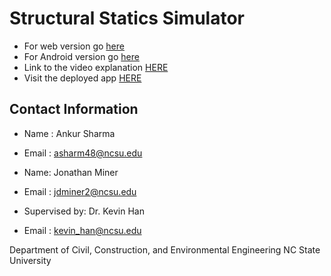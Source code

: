 # Structural Statics Simulator
- For web version go [here](./Web_Version)
- For Android version go [here](./Android_version)
- Link to the video explanation [HERE](https://youtu.be/vgP6m_tIG8s)
- Visit the deployed app [HERE]( https://react-vis-app-test.herokuapp.com/)
## Contact Information
- Name : Ankur Sharma
- Email : asharm48@ncsu.edu

- Name: Jonathan Miner
- Email : jdminer2@ncsu.edu

- Supervised by: Dr. Kevin Han
- Email : kevin_han@ncsu.edu

Department of Civil, Construction, and Environmental Engineering
NC State University

